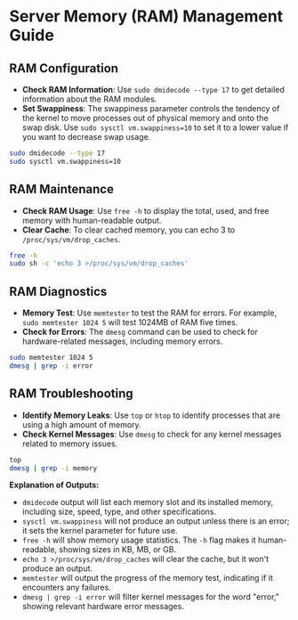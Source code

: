 
# Server Memory (RAM) Management Guide

## RAM Configuration
- **Check RAM Information**: Use `sudo dmidecode --type 17` to get detailed information about the RAM modules.
- **Set Swappiness**: The swappiness parameter controls the tendency of the kernel to move processes out of physical memory and onto the swap disk. Use `sudo sysctl vm.swappiness=10` to set it to a lower value if you want to decrease swap usage.

```bash
sudo dmidecode --type 17
sudo sysctl vm.swappiness=10
```

## RAM Maintenance
- **Check RAM Usage**: Use `free -h` to display the total, used, and free memory with human-readable output.
- **Clear Cache**: To clear cached memory, you can echo 3 to `/proc/sys/vm/drop_caches`.

```bash
free -h
sudo sh -c 'echo 3 >/proc/sys/vm/drop_caches'
```

## RAM Diagnostics
- **Memory Test**: Use `memtester` to test the RAM for errors. For example, `sudo memtester 1024 5` will test 1024MB of RAM five times.
- **Check for Errors**: The `dmesg` command can be used to check for hardware-related messages, including memory errors.

```bash
sudo memtester 1024 5
dmesg | grep -i error
```

## RAM Troubleshooting
- **Identify Memory Leaks**: Use `top` or `htop` to identify processes that are using a high amount of memory.
- **Check Kernel Messages**: Use `dmesg` to check for any kernel messages related to memory issues.

```bash
top
dmesg | grep -i memory
```

**Explanation of Outputs:**
- `dmidecode` output will list each memory slot and its installed memory, including size, speed, type, and other specifications.
- `sysctl vm.swappiness` will not produce an output unless there is an error; it sets the kernel parameter for future use.
- `free -h` will show memory usage statistics. The `-h` flag makes it human-readable, showing sizes in KB, MB, or GB.
- `echo 3 >/proc/sys/vm/drop_caches` will clear the cache, but it won't produce an output.
- `memtester` will output the progress of the memory test, indicating if it encounters any failures.
- `dmesg | grep -i error` will filter kernel messages for the word "error," showing relevant hardware error messages.
